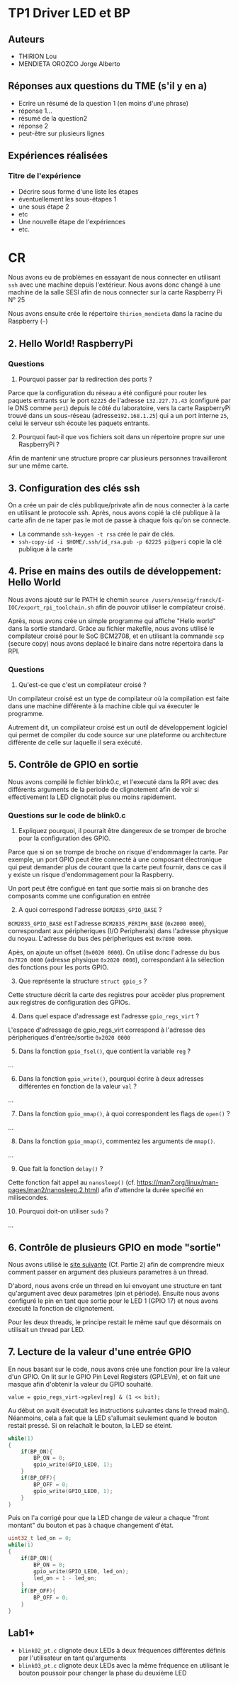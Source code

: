 # TP1 Driver LED et BP

## Auteurs

- THIRION Lou
- MENDIETA OROZCO Jorge Alberto

## Réponses aux questions du TME (s'il y en a)

- Ecrire un résumé de la question 1 (en moins d'une phrase)
- réponse 1…
- résumé de la question2
- réponse 2
- peut-être sur plusieurs lignes

## Expériences réalisées

### Titre de l'expérience

- Décrire sous forme d'une liste les étapes
- éventuellement les sous-étapes 1
- une sous étape 2
- etc
- Une nouvelle étape de l'expériences
- etc.

# CR

Nous avons eu de problèmes en essayant de nous connecter en utilisant `ssh` avec une machine depuis l'extérieur. Nous avons donc changé à une machine de la salle SESI afin de nous connecter sur la carte Raspberry Pi N° 25

Nous avons ensuite crée le répertoire `thirion_mendieta` dans la racine du Raspberry (`~`)

## 2. Hello World! RaspberryPi

### Questions

1. Pourquoi passer par la redirection des ports ?

Parce que la configuration du réseau a été configuré pour router les paquets entrants sur le port `62225` de l'adresse `132.227.71.43` (configuré par le DNS comme `peri`) depuis le côté du laboratoire, vers la carte RaspberryPi trouvé dans un sous-réseau (adresse`192.168.1.25`) qui a un port interne `25`, celui le serveur ssh écoute les paquets entrants.

2. Pourquoi faut-il que vos fichiers soit dans un répertoire propre sur une RaspberryPi ?

Afin de mantenir une structure propre car plusieurs personnes travailleront sur une même carte.

## 3. Configuration des clés ssh

On a crée un pair de clés publique/private afin de nous connecter à la carte en utilisant le protocole ssh. Après, nous avons copié la clé publique à la carte afin de ne taper pas le mot de passe à chaque fois qu'on se connecte.

- La commande `ssh-keygen -t rsa` crée le pair de clés.
- `ssh-copy-id -i $HOME/.ssh/id_rsa.pub -p 62225 pi@peri` copie la clé publique à la carte

## 4. Prise en mains des outils de développement: Hello World

Nous avons ajouté sur le PATH le chemin `source /users/enseig/franck/E-IOC/export_rpi_toolchain.sh` afin de pouvoir utiliser le compilateur croisé.

Après, nous avons crée un simple programme qui affiche "Hello world" dans la sortie standard. Grâce au fichier makefile, nous avons utilisé le compilateur croisé pour le SoC BCM2708, et en utilisant la commande `scp` (secure copy) nous avons deplacé le binaire dans notre répertoira dans la RPI.

### Questions

1. Qu'est-ce que c'est un compilateur croisé ?

Un compilateur croisé est un type de compilateur où la compilation est faite dans une machine différente à la machine cible qui va éxecuter le programme. 

Autrement dit, un compilateur croisé est un outil de développement logiciel qui permet de compiler du code source sur une plateforme ou architecture différente de celle sur laquelle il sera exécuté.

## 5. Contrôle de GPIO en sortie

Nous avons compilé le fichier blink0.c, et l'executé dans la RPI avec des différents arguments de la periode de clignotement afin de voir si effectivement la LED clignotait plus ou moins rapidement.

### Questions sur le code de blink0.c

1. Expliquez pourquoi, il pourrait être dangereux de se tromper de broche pour la configuration des GPIO.

Parce que si on se trompe de broche on risque d'endommager la carte. Par exemple, un port GPIO peut être connecté à une composant électronique qui peut demander plus de courant que la carte peut fournir, dans ce cas il y existe un risque d'endommagement pour la Raspberry.

Un port peut être configué en tant que sortie mais si on branche des composants comme une configuration en entrée

2. A quoi correspond l'adresse `BCM2835_GPIO_BASE` ?

`BCM2835_GPIO_BASE` est l'adresse `BCM2835_PERIPH_BASE` (`0x2000 0000`), correspondant aux péripheriques (I/O Peripherals) dans l'adresse physique du noyau. L'adresse du bus des péripheriques est `0x7E00 0000`.

Apès, on ajoute un offset (`0x0020 0000`). On utilise donc l'adresse du bus `0x7E20 0000` (adresse physique `0x2020 0000`), correspondant à la sélection des fonctions pour les ports GPIO.

3. Que représente la structure `struct gpio_s` ?

Cette structure décrit la carte des registres pour accèder plus proprement aux registres de configuration des GPIOs.

4. Dans quel espace d'adressage est l'adresse `gpio_regs_virt` ?

L'espace d'adressage de gpio_regs_virt correspond à l'adresse des péripheriques d'entrée/sortie `0x2020 0000`

5. Dans la fonction `gpio_fsel()`, que contient la variable `reg` ?

...

6. Dans la fonction `gpio_write()`, pourquoi écrire à deux adresses différentes en fonction de la valeur `val` ?

...

7. Dans la fonction `gpio_mmap()`, à quoi correspondent les flags de `open()` ?

...

8. Dans la fonction `gpio_mmap()`, commentez les arguments de `mmap()`.

...

9. Que fait la fonction `delay()` ?

Cette fonction fait appel au `nanosleep()` (cf. <https://man7.org/linux/man-pages/man2/nanosleep.2.html>) afin d'attendre la durée specifié en milisecondes.

10. Pourquoi doit-on utiliser `sudo` ?

...

## 6. Contrôle de plusieurs GPIO en mode "sortie"

Nous avons utilisé le [site suivante](https://hpc-tutorials.llnl.gov/posix/passing_args/) (Cf. Partie 2) afin de comprendre mieux comment passer en argument des plusieurs parametres à un thread.

D'abord, nous avons crée un thread en lui envoyant une structure en tant qu'argument avec deux parametres (pin et période). Ensuite nous avons configuré le pin en tant que sortie pour le LED 1 (GPIO 17) et nous avons éxecuté la fonction de clignotement.

Pour les deux threads, le principe restait le même sauf que désormais on utilisait un thread par LED.

## 7. Lecture de la valeur d'une entrée GPIO

En nous basant sur le code, nous avons crée une fonction pour lire la valeur d'un GPIO. On lit sur le GPIO Pin Level Registers (GPLEVn), et on fait une masque afin d'obtenir la valeur du GPIO souhaité.

`value = gpio_regs_virt->gplev[reg] & (1 << bit);`

Au début on avait éxecutait les instructions suivantes dans le thread main(). Néanmoins, cela a fait que la LED s'allumait seulement quand le bouton restait pressé. Si on relachaît le bouton, la LED se éteint.

```c
while(1)
{
    if(BP_ON){
        BP_ON = 0;
        gpio_write(GPIO_LED0, 1);
    }
    if(BP_OFF){
        BP_OFF = 0;
        gpio_write(GPIO_LED0, 1);
    }
}
```

Puis on l'a corrigé pour que la LED change de valeur a chaque "front montant" du bouton et pas à chaque changement d'état.
```c
uint32_t led_on = 0;
while(1)
{
    if(BP_ON){
        BP_ON = 0;
        gpio_write(GPIO_LED0, led_on);
        led_on = 1 - led_on;
    }
    if(BP_OFF){
        BP_OFF = 0;
    }
}
```
## Lab1+

- `blink02_pt.c` clignote deux LEDs à deux fréquences différentes définis par l'utilisateur en tant qu'arguments
- `blink03_pt.c` clignote deux LEDs avec la même fréquence en utilisant le bouton poussoir pour changer la phase du deuxième LED
